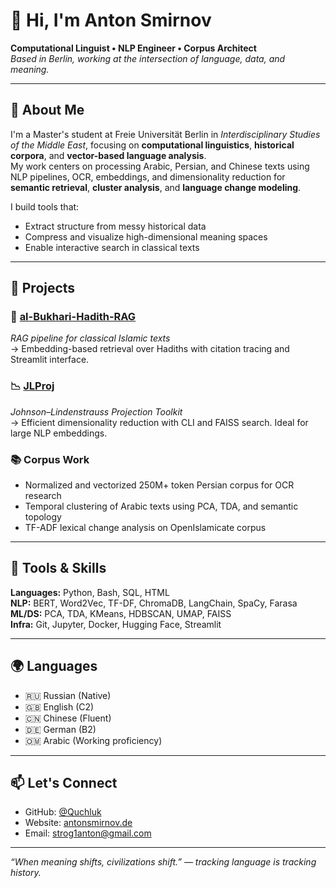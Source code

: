 # 👋 Hi, I'm Anton Smirnov

**Computational Linguist • NLP Engineer • Corpus Architect**  
_Based in Berlin, working at the intersection of language, data, and meaning._

---

## 🧠 About Me

I'm a Master's student at Freie Universität Berlin in *Interdisciplinary Studies of the Middle East*, focusing on **computational linguistics**, **historical corpora**, and **vector-based language analysis**.  
My work centers on processing Arabic, Persian, and Chinese texts using NLP pipelines, OCR, embeddings, and dimensionality reduction for **semantic retrieval**, **cluster analysis**, and **language change modeling**.

I build tools that:
- Extract structure from messy historical data
- Compress and visualize high-dimensional meaning spaces
- Enable interactive search in classical texts

---

## 🔧 Projects

### 🕌 [al-Bukhari-Hadith-RAG](https://github.com/Quchluk/al-Bukhari-Hadith-RAG)
_RAG pipeline for classical Islamic texts_  
→ Embedding-based retrieval over Hadiths with citation tracing and Streamlit interface.

### 📉 [JLProj](https://github.com/Quchluk/jlproj)
_Johnson–Lindenstrauss Projection Toolkit_  
→ Efficient dimensionality reduction with CLI and FAISS search. Ideal for large NLP embeddings.

### 📚 Corpus Work
- Normalized and vectorized 250M+ token Persian corpus for OCR research
- Temporal clustering of Arabic texts using PCA, TDA, and semantic topology
- TF-ADF lexical change analysis on OpenIslamicate corpus

---

## 🧰 Tools & Skills

**Languages:** Python, Bash, SQL, HTML  
**NLP:** BERT, Word2Vec, TF-DF, ChromaDB, LangChain, SpaCy, Farasa  
**ML/DS:** PCA, TDA, KMeans, HDBSCAN, UMAP, FAISS  
**Infra:** Git, Jupyter, Docker, Hugging Face, Streamlit

---

## 🌍 Languages

- 🇷🇺 Russian (Native)  
- 🇬🇧 English (C2)  
- 🇨🇳 Chinese (Fluent)  
- 🇩🇪 German (B2)  
- 🇴🇲 Arabic (Working proficiency)

---

## 📫 Let's Connect

- GitHub: [@Quchluk](https://github.com/Quchluk)  
- Website: [antonsmirnov.de](https://antonsmirnov.de)  
- Email: strog1anton@gmail.com

---

_“When meaning shifts, civilizations shift.” — tracking language is tracking history._
